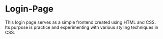 # Login-Page
This login page serves as a simple frontend created using HTML and CSS. Its purpose is practice and experimenting with various styling techniques in CSS.
